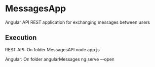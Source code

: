 # MessagesApp
Angular API REST application for exchanging messages between users

## Execution

REST API: On folder MessagesAPI
node app.js

Angular: On folder angularMessages
ng serve --open
